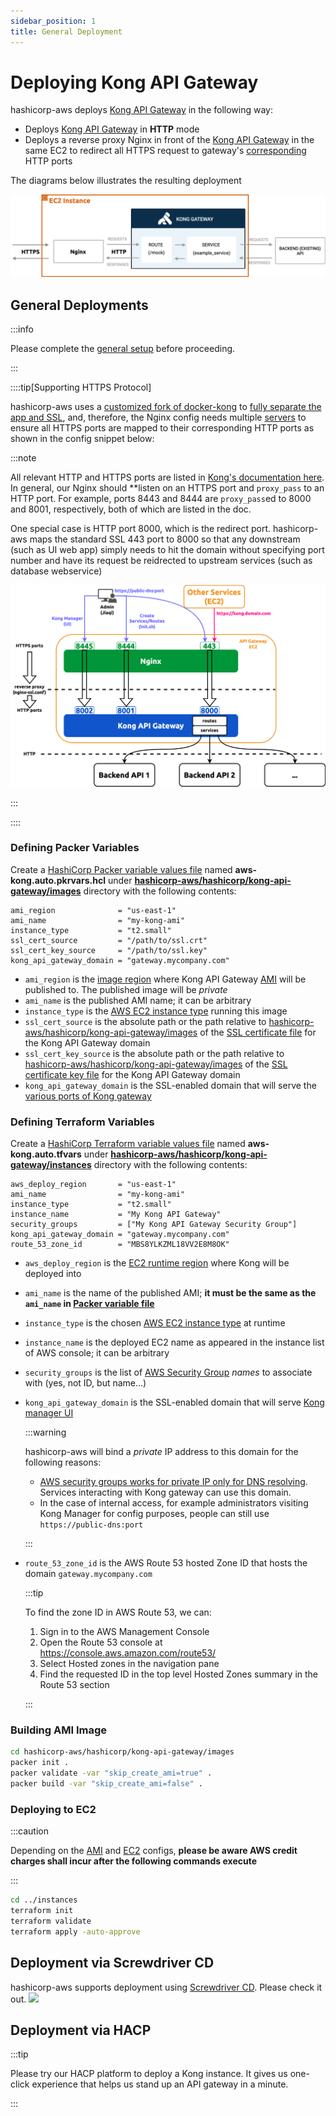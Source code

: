 ```yaml
---
sidebar_position: 1
title: General Deployment
---
```


[//]: # (Copyright Jiaqi Liu)

[//]: # (Licensed under the Apache License, Version 2.0 &#40;the "License"&#41;;)
[//]: # (you may not use this file except in compliance with the License.)
[//]: # (You may obtain a copy of the License at)

[//]: # (    http://www.apache.org/licenses/LICENSE-2.0)

[//]: # (Unless required by applicable law or agreed to in writing, software)
[//]: # (distributed under the License is distributed on an "AS IS" BASIS,)
[//]: # (WITHOUT WARRANTIES OR CONDITIONS OF ANY KIND, either express or implied.)
[//]: # (See the License for the specific language governing permissions and)
[//]: # (limitations under the License.)

Deploying Kong API Gateway
==========================

hashicorp-aws deploys [Kong API Gateway] in the following way:

- Deploys [Kong API Gateway] in **HTTP** mode
- Deploys a reverse proxy Nginx in front of the [Kong API Gateway] in the same EC2 to redirect all HTTPS request to
  gateway's [corresponding][Kong gateway - various ports] HTTP ports

The diagrams below illustrates the resulting deployment

![Error loading kong-deployment-diagram.png](img/kong-deployment-diagram.png)

General Deployments
-------------------

:::info

Please complete the [general setup](../setup#setup) before proceeding.

:::

::::tip[Supporting HTTPS Protocol]

hashicorp-aws uses a [customized fork of docker-kong](https://github.com/QubitPi/docker-kong) to
[fully separate the app and SSL](https://github.com/QubitPi/docker-kong/pull/1), and, therefore, the Nginx config needs
multiple [servers](https://www.nginx.com/resources/wiki/start/topics/examples/server_blocks/)
to ensure all HTTPS ports are mapped to their corresponding HTTP ports as shown in the config snippet below:

:::note

All relevant HTTP and HTTPS ports are listed in [Kong's documentation here][Kong gateway - various ports]. In general,
our Nginx should **listen on an HTTPS port and `proxy_pass` to an HTTP port. For example, ports 8443 and 8444 are
`proxy_pass`ed to 8000 and 8001, respectively, both of which are listed in the doc.

One special case is HTTP port 8000, which is the redirect port. hashicorp-aws maps the standard SSL 443 port to 8000 so
that any downstream (such as UI web app) simply needs to hit the domain without specifying port number and have its
request be reidrected to upstream services (such as database webservice)

![Error loading kong-ports-diagram.png](img/kong-ports-diagram.png)

:::

::::

### Defining Packer Variables

Create a [HashiCorp Packer variable values file] named **aws-kong.auto.pkrvars.hcl** under
**[hashicorp-aws/hashicorp/kong-api-gateway/images]** directory with the following contents:

```hcl title="hashicorp-aws/hashicorp/kong-api-gateway/images/aws-kong.auto.pkrvars.hcl"
ami_region              = "us-east-1"
ami_name                = "my-kong-ami"
instance_type           = "t2.small"
ssl_cert_source         = "/path/to/ssl.crt"
ssl_cert_key_source     = "/path/to/ssl.key"
kong_api_gateway_domain = "gateway.mycompany.com"
```

- `ami_region` is the [image region][AWS regions] where Kong API Gateway [AMI][AWS AMI] will be published to. The
  published image will be _private_
- `ami_name` is the published AMI name; it can be arbitrary
- `instance_type` is the [AWS EC2 instance type] running this image
- `ssl_cert_source` is the absolute path or the path relative to [hashicorp-aws/hashicorp/kong-api-gateway/images] of
  the [SSL certificate file](../setup#optional-setup-ssl) for the Kong API Gateway domain
- `ssl_cert_key_source` is the absolute path or the path relative to [hashicorp-aws/hashicorp/kong-api-gateway/images] of the
  [SSL certificate key file](../setup#optional-setup-ssl) for the Kong API Gateway domain
- `kong_api_gateway_domain` is the SSL-enabled domain that will serve the
  [various ports of Kong gateway][Kong gateway - various ports]

### Defining Terraform Variables

Create a [HashiCorp Terraform variable values file] named **aws-kong.auto.tfvars** under
**[hashicorp-aws/hashicorp/kong-api-gateway/instances]** directory with the following contents:

```hcl title="hashicorp-aws/hashicorp/kong-api-gateway/instances/aws-kong.auto.tfvars"
aws_deploy_region       = "us-east-1"
ami_name                = "my-kong-ami"
instance_type           = "t2.small"
instance_name           = "My Kong API Gateway"
security_groups         = ["My Kong API Gateway Security Group"]
kong_api_gateway_domain = "gateway.mycompany.com"
route_53_zone_id        = "MBS8YLKZML18VV2E8M8OK"
```

- `aws_deploy_region` is the [EC2 runtime region][AWS regions] where Kong will be deployed into
- `ami_name` is the name of the published AMI; **it must be the same as the `ami_name` in
  [Packer variable file](#defining-packer-variables)**
- `instance_type` is the chosen [AWS EC2 instance type] at runtime
- `instance_name` is the deployed EC2 name as appeared in the instance list of AWS console; it can be arbitrary
- `security_groups` is the list of [AWS Security Group] _names_ to associate with (yes, not ID, but name...)
- `kong_api_gateway_domain` is the SSL-enabled domain that will serve [Kong manager UI]

  :::warning

  hashicorp-aws will bind a _private_ IP address to this domain for the following reasons:

    - [AWS security groups works for private IP only for DNS resolving](https://serverfault.com/a/967483). Services
      interacting with Kong gateway can use this domain.
    - In the case of internal access, for example administrators visiting Kong Manager for config purposes, people can
      still use `https://public-dns:port`

  :::

- `route_53_zone_id` is the AWS Route 53 hosted Zone ID that hosts the domain `gateway.mycompany.com`

  :::tip

  To find the zone ID in AWS Route 53, we can:

  1. Sign in to the AWS Management Console
  2. Open the Route 53 console at https://console.aws.amazon.com/route53/
  3. Select Hosted zones in the navigation pane
  4. Find the requested ID in the top level Hosted Zones summary in the Route 53 section

  :::

### Building AMI Image

```bash
cd hashicorp-aws/hashicorp/kong-api-gateway/images
packer init .
packer validate -var "skip_create_ami=true" .
packer build -var "skip_create_ami=false" .
```

### Deploying to EC2

:::caution

Depending on the [AMI](#defining-packer-variables) and [EC2](#defining-terraform-variables) configs, **please be aware
AWS credit charges shall incur after the following commands execute**

:::

```bash
cd ../instances
terraform init
terraform validate
terraform apply -auto-approve
```

Deployment via Screwdriver CD
-----------------------------

hashicorp-aws supports deployment using [Screwdriver CD](screwdriver-cd-deployment). Please check it out. <img src="https://github.com/QubitPi/QubitPi/blob/master/img/8%E5%A5%BD.gif?raw=true" height="40px"/>

Deployment via HACP
-------------------

:::tip

Please try our HACP platform to deploy a Kong instance. It gives us one-click experience that helps us stand up an API
gateway in a minute.

:::

[AWS AMI]: https://docs.aws.amazon.com/AWSEC2/latest/UserGuide/AMIs.html
[AWS EC2 instance type]: https://aws.amazon.com/ec2/instance-types/
[AWS regions]: https://docs.aws.amazon.com/AmazonRDS/latest/UserGuide/Concepts.RegionsAndAvailabilityZones.html#Concepts.RegionsAndAvailabilityZones.Availability
[AWS Security Group]: https://docs.aws.amazon.com/vpc/latest/userguide/vpc-security-groups.html

[hashicorp-aws/hashicorp/kong-api-gateway/images]: https://github.com/QubitPi/hashicorp-aws/tree/master/hashicorp/kong-api-gateway/images
[hashicorp-aws/hashicorp/kong-api-gateway/instances]: https://github.com/QubitPi/hashicorp-aws/tree/master/hashicorp/kong-api-gateway/instances
[HashiCorp Packer - Install]: https://qubitpi.github.io/hashicorp-packer/packer/install
[HashiCorp Packer variable values file]: https://qubitpi.github.io/hashicorp-packer/packer/guides/hcl/variables#from-a-file
[HashiCorp Terraform - Install]: https://qubitpi.github.io/hashicorp-terraform/terraform/install
[HashiCorp Terraform variable values file]: https://qubitpi.github.io/hashicorp-terraform/terraform/language/values/variables#variable-definitions-tfvars-files

[Kong API Gateway]: https://qubitpi.github.io/docs.konghq.com/gateway/latest/
[Kong manager UI]: https://qubitpi.github.io/docs.konghq.com/gateway/latest/kong-manager/
[Kong gateway - various ports]: https://qubitpi.github.io/docs.konghq.com/gateway/latest/production/networking/default-ports/

[Screwdriver CD]: https://qubitpi.github.io/screwdriver-cd-homepage/
